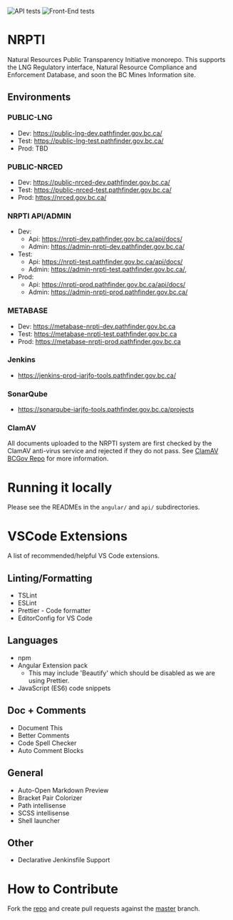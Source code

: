 ![API tests](https://github.com/bcgov/NRPTI/workflows/API%20tests/badge.svg) ![Front-End tests](https://github.com/bcgov/NRPTI/workflows/Front-End%20tests/badge.svg)

# NRPTI  

Natural Resources Public Transparency Initiative monorepo.  This supports the LNG Regulatory interface, Natural Resource Compliance and Enforcement Database, and soon the BC Mines Information site.

## Environments

### PUBLIC-LNG
- Dev: https://public-lng-dev.pathfinder.gov.bc.ca/
- Test: https://public-lng-test.pathfinder.gov.bc.ca/
- Prod: TBD

### PUBLIC-NRCED
- Dev: https://public-nrced-dev.pathfinder.gov.bc.ca/
- Test: https://public-nrced-test.pathfinder.gov.bc.ca/
- Prod: https://nrced.gov.bc.ca/

### NRPTI API/ADMIN
- Dev:
  - Api: https://nrpti-dev.pathfinder.gov.bc.ca/api/docs/
  - Admin: https://admin-nrpti-dev.pathfinder.gov.bc.ca/
- Test:
  - Api: https://nrpti-test.pathfinder.gov.bc.ca/api/docs/
  - Admin: https://admin-nrpti-test.pathfinder.gov.bc.ca/,
- Prod:
  - Api: https://nrpti-prod.pathfinder.gov.bc.ca/api/docs/
  - Admin: https://admin-nrpti-prod.pathfinder.gov.bc.ca/
  
### METABASE
- Dev: https://metabase-nrpti-dev.pathfinder.gov.bc.ca
- Test: https://metabase-nrpti-test.pathfinder.gov.bc.ca
- Prod: https://metabase-nrpti-prod.pathfinder.gov.bc.ca

### Jenkins
- https://jenkins-prod-iarjfo-tools.pathfinder.gov.bc.ca/

### SonarQube
- https://sonarqube-iarjfo-tools.pathfinder.gov.bc.ca/projects

### ClamAV
All documents uploaded to the NRPTI system are first checked by the ClamAV anti-virus service and rejected if they do not pass.  See [ClamAV BCGov Repo](https://github.com/bcgov/clamav) for more information.

# Running it locally

Please see the READMEs in the `angular/` and `api/` subdirectories.

# VSCode Extensions

A list of recommended/helpful VS Code extensions.

## Linting/Formatting

- TSLint
- ESLint
- Prettier - Code formatter
- EditorConfig for VS Code

## Languages

- npm
- Angular Extension pack
  - This may include 'Beautify' which should be disabled as we are using Prettier.
- JavaScript (ES6) code snippets

## Doc + Comments

- Document This
- Better Comments
- Code Spell Checker
- Auto Comment Blocks

## General

- Auto-Open Markdown Preview
- Bracket Pair Colorizer
- Path intellisense
- SCSS intellisense
- Shell launcher

## Other

- Declarative Jenkinsfile Support

# How to Contribute

Fork the [repo](https://github.com/bcgov/NRPTI) and create pull requests against the [master](https://github.com/bcgov/NRPTI/tree/master) branch.
